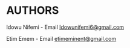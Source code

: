 # AUTHORS

Idowu Nifemi - Email <Idowunifemi6@gmail.com>

Etim Emem - Email <etimeminent@gmail.com>

